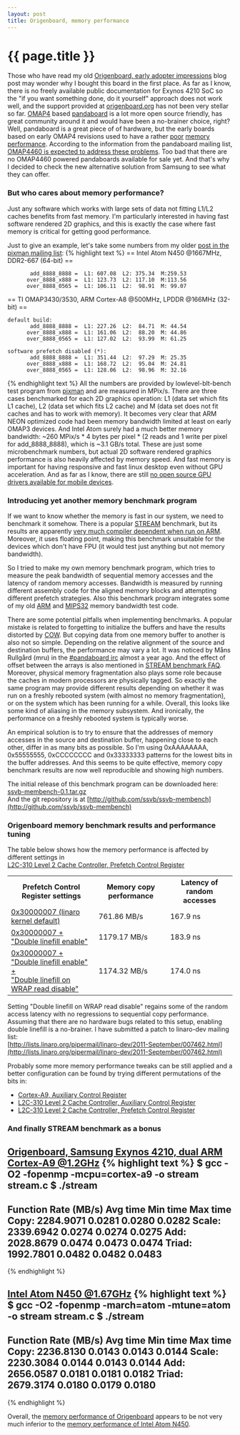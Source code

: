 ```yaml
---
layout: post
title: Origenboard, memory performance
---
```


{{ page.title }}
================

Those who have read my old
[Origenboard, early adopter impressions](http://ssvb.github.com/2011/07/30/origenboard-early-adopter.html)
blog post may wonder why I bought this board in the first place. As far as I know, there is no
freely available public documentation for Exynos 4210 SoC so the "if you want something done, do
it yourself" approach does not work well, and the support provided at
[origenboard.org](http://www.origenboard.org/) has not been very stellar so far.
[OMAP4](http://focus.ti.com/general/docs/wtbu/wtbuproductcontent.tsp?contentId=53243&navigationId=12843&templateId=6123)
based [pandaboard](http://pandaboard.org/) is a lot more open source friendly, has great community
around it and would have been a no-brainer choice, right?
Well, pandaboard is a great piece of of hardware, but the early boards based on early OMAP4 revisions
used to have a rather
[poor](http://computerarch.com/log/2011/03/01/pandaboard/)
[memory](http://groups.google.com/group/pandaboard/browse_thread/thread/24d80cc66f52b789/b977c1ee5eb5a78c?#b977c1ee5eb5a78c)
[performance](http://groups.google.com/group/pandaboard/browse_thread/thread/2d4d82eb530e8195).
According to the information from the pandaboard mailing list, [OMAP4460 is expected to address these problems](http://groups.google.com/group/pandaboard/msg/dfd2d2e1336d435b).
Too bad that there are no OMAP4460 powered pandaboards available for sale yet. And that's why I decided to check the new alternative
solution from Samsung to see what they can offer.

### But who cares about memory performance?

Just any software which works with large sets of data not fitting L1/L2 caches
benefits from fast memory. I'm particularly interested in having fast software
rendered 2D graphics, and this is exactly the case where fast memory is
critical for getting good performance.

Just to give an example, let's take some numbers from my older
[post in the pixman mailing list](http://www.mail-archive.com/pixman@lists.freedesktop.org/msg00695.html):
{% highlight text %}
== Intel Atom N450 @1667MHz, DDR2-667 (64-bit) ==

           add_8888_8888 =  L1: 607.08  L2: 375.34  M:259.53
          over_8888_x888 =  L1: 123.73  L2: 117.10  M:113.56
          over_8888_0565 =  L1: 106.11  L2:  98.91  M: 99.07

== TI OMAP3430/3530, ARM Cortex-A8 @500MHz, LPDDR @166MHz (32-bit) ==

    default build:
           add_8888_8888 =  L1: 227.26  L2:  84.71  M: 44.54
          over_8888_x888 =  L1: 161.06  L2:  88.20  M: 44.86
          over_8888_0565 =  L1: 127.02  L2:  93.99  M: 61.25

    software prefetch disabled (*):
           add_8888_8888 =  L1: 351.44  L2:  97.29  M: 25.35
          over_8888_x888 =  L1: 168.72  L2:  95.04  M: 24.81
          over_8888_0565 =  L1: 128.06  L2:  98.96  M: 32.16
{% endhighlight text %}
All the numbers are provided by lowlevel-blt-bench test program from [pixman](http://pixman.org/)
and are measured in MPix/s.
There are three cases benchmarked for each 2D graphics operation: L1 (data set which fits L1 cache),
L2 (data set which fits L2 cache) and M (data set does not fit caches and has to work with memory).
It becomes very clear that ARM NEON optimized code had been memory bandwidth limited at least on
early OMAP3 devices. And Intel Atom surely had a much better memory bandwidth:
~260 MPix/s * 4 bytes per pixel * (2 reads and 1 write per pixel for add_8888_8888), which is ~3.1 GB/s
total. These are just some microbenchmark numbers, but actual 2D software rendered graphics performance
is also heavily affected by memory speed. And fast memory is important for having responsive
and fast linux desktop even without GPU acceleration. And as far as I know, there are still
[no open source GPU drivers available for mobile devices](http://www.phoronix.com/scan.php?page=news_item&px=OTgyMA).

### Introducing yet another memory benchmark program

If we want to know whether the memory is fast in our system, we need to benchmark it somehow.
There is a popular [STREAM](http://www.cs.virginia.edu/stream/FTP/Code/stream.c) benchmark,
but its results are apparently
[very much compiler dependent when run on ARM](http://groups.google.com/group/pandaboard/msg/1e5f08c949d4bf5d).
Moreover, it uses floating point, making this benchmark unsuitable for
the devices which don't have FPU (it would test just anything but not memory bandwidth).

So I tried to make my own memory benchmark program, which tries to measure the peak
bandwidth of sequential memory accesses and the latency of random memory accesses.
Bandwidth is measured by running different assembly code for the aligned memory blocks
and attempting different prefetch strategies. Also this benchmark program integrates
some of my old [ARM](http://permalink.gmane.org/gmane.comp.graphics.pixman/1104) and
[MIPS32](http://permalink.gmane.org/gmane.comp.graphics.pixman/1026) memory bandwidth
test code.

There are some potential pitfalls when implementing benchmarks. A popular mistake is
related to forgetting to initialize the buffers and have the results distorted by [COW](http://en.wikipedia.org/wiki/Copy-on-write).
But copying data from one memory buffer to another is also not so simple. Depending
on the relative alignment of the source and destination buffers, the
performance may vary a lot. It was noticed by
Måns Rullgård
(mru)
in the [#pandaboard irc](http://pandaboard.org/pbirclogs/index.php?date=2010-11-04#T21:52:53) almost a year ago. And
the effect of offset between the arrays is also mentioned in [STREAM benchmark FAQ](http://www.cs.virginia.edu/stream/ref.html).
Moreover, physical memory fragmentation also plays
some role because the caches in modern processors are physically tagged. So exactly
the same program may provide different results depending on whether it was run on
a freshly rebooted system (with almost no memory fragmentation), or on the system
which has been running for a while. Overall, this looks like some kind of aliasing in the
memory subsystem. And ironically, the performance on a freshly rebooted system
is typically worse.

An empirical solution is to try to ensure that the addresses
of memory accesses in the source and destination buffer, happening close
to each other, differ in as many bits as possible. So I'm using 0xAAAAAAAA,
0x55555555, 0xCCCCCCCC and 0x33333333 patterns for the lowest bits
in the buffer addresses. And this seems to be quite effective, memory copy
benchmark results are now well reproducible and showing high numbers.

The initial release of this benchmark program can be downloaded here: [ssvb-membench-0.1.tar.gz](http://github.com/downloads/ssvb/ssvb-membench/ssvb-membench-0.1.tar.gz)<br>
And the git repository is at [http://github.com/ssvb/ssvb-membench](http://github.com/ssvb/ssvb-membench)

### Origenboard memory benchmark results and performance tuning

The table below shows how the memory performance is affected by different settings in<br>
<a href="http://infocenter.arm.com/help/topic/com.arm.doc.ddi0246f/CHDHIECI.html">L2C-310 Level 2 Cache Controller, Prefetch Control Register</a>
<table>
<th>Prefetch Control Register settings
<th>Memory copy performance
<th>Latency of random accesses
<tr><td><a href="http://ssvb.github.com/files/2011-09-13/origen-membench-1.txt">0x30000007 (linaro kernel default)</a>
<td>761.86 MB/s<td>167.9 ns
<tr><td><a href="http://ssvb.github.com/files/2011-09-13/origen-membench-2.txt">0x30000007 + "Double linefill enable"</a>
<td>1179.17 MB/s<td>183.9 ns
<tr><td><a href="http://ssvb.github.com/files/2011-09-13/origen-membench-3.txt">0x30000007 + "Double linefill enable" +<br>"Double linefill on WRAP read disable"</a>
<td>1174.32 MB/s<td>174.0 ns
</table>

Setting "Double linefill on WRAP read disable" regains some of the random access
latency with no regressions to sequential copy performance. Assuming that there are
no hardware bugs related to this setup, enabling double linefill is a no-brainer.
I have submitted a patch to linaro-dev mailing list:<br>
[http://lists.linaro.org/pipermail/linaro-dev/2011-September/007462.html](http://lists.linaro.org/pipermail/linaro-dev/2011-September/007462.html)

Probably some more memory performance tweaks can be still applied and
a better configuration can be found by trying different permutations
of the bits in:

* [Cortex-A9, Auxiliary Control Register](http://infocenter.arm.com/help/topic/com.arm.doc.ddi0388g/CIHCHFCG.html)
* [L2C-310 Level 2 Cache Controller, Auxiliary Control Register](http://infocenter.arm.com/help/topic/com.arm.doc.ddi0246f/Beifcidc.html)
* [L2C-310 Level 2 Cache Controller, Prefetch Control Register](http://infocenter.arm.com/help/topic/com.arm.doc.ddi0246f/CHDHIECI.html)

### And finally STREAM benchmark as a bonus

[Origenboard, Samsung Exynos 4210, dual ARM Cortex-A9 @1.2GHz](http://ssvb.github.com/files/2011-09-13/stream-origen.txt)
{% highlight text %}
$ gcc -O2 -fopenmp -mcpu=cortex-a9 -o stream stream.c
$ ./stream
-------------------------------------------------------------
Function      Rate (MB/s)   Avg time     Min time     Max time
Copy:        2284.9071       0.0281       0.0280       0.0282
Scale:       2339.6942       0.0274       0.0274       0.0275
Add:         2028.8679       0.0474       0.0473       0.0474
Triad:       1992.7801       0.0482       0.0482       0.0483
-------------------------------------------------------------
{% endhighlight %}

[Intel Atom N450 @1.67GHz](http://ssvb.github.com/files/2011-09-13/stream-atom.txt)
{% highlight text %}
$ gcc -O2 -fopenmp -march=atom -mtune=atom -o stream stream.c
$ ./stream
-------------------------------------------------------------
Function      Rate (MB/s)   Avg time     Min time     Max time
Copy:        2236.8130       0.0143       0.0143       0.0144
Scale:       2230.3084       0.0144       0.0143       0.0144
Add:         2656.0587       0.0181       0.0181       0.0182
Triad:       2679.3174       0.0180       0.0179       0.0180
-------------------------------------------------------------
{% endhighlight %}

Overall, the [memory performance of Origenboard](http://ssvb.github.com/files/2011-09-13/origen-membench-3.txt)
appears to be not very much inferior to the [memory performance of Intel Atom N450](http://ssvb.github.com/files/2011-09-13/atom-membench.txt).

